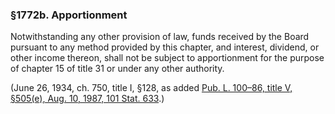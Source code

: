 ### §1772b. Apportionment ###

Notwithstanding any other provision of law, funds received by the Board pursuant to any method provided by this chapter, and interest, dividend, or other income thereon, shall not be subject to apportionment for the purpose of chapter 15 of title 31 or under any other authority.

(June 26, 1934, ch. 750, title I, §128, as added [Pub. L. 100–86, title V, §505(e), Aug. 10, 1987, 101 Stat. 633](/statviewer.htm?volume=101&page=633).)